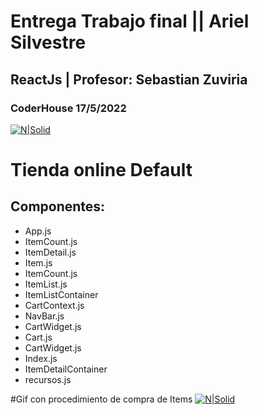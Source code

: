 # Entrega Trabajo final ||  Ariel Silvestre
## ReactJs | Profesor: Sebastian Zuviria
### CoderHouse 17/5/2022

[![N|Solid](https://cdn.buttercms.com/qdmiYBZcQVOH9SstT9bT)](https://github.com/arielsilvestre/cursoReact/tree/EntregaFinal)

# Tienda online Default
## Componentes:

- App.js
- ItemCount.js
- ItemDetail.js
- Item.js
- ItemCount.js
- ItemList.js
- ItemListContainer
- CartContext.js
- NavBar.js
- CartWidget.js
- Cart.js
- CartWidget.js
- Index.js
- ItemDetailContainer
- recursos.js

#Gif con procedimiento de compra de Items
[![N|Solid](https://www.dropbox.com/s/pc1yk9sr4y57khz/Recording%202022-05-17%20at%2018.57.43.gif?dl=0)](https://github.com/arielsilvestre/cursoReact/tree/EntregaFinal)
